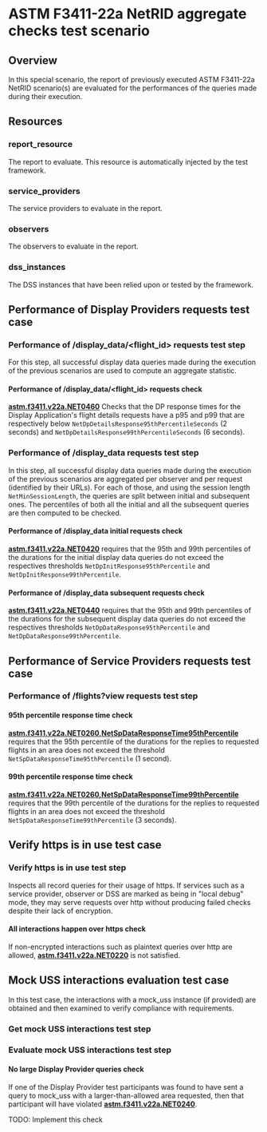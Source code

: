 # ASTM F3411-22a NetRID aggregate checks test scenario

## Overview
In this special scenario, the report of previously executed ASTM F3411-22a NetRID scenario(s) are evaluated for the
performances of the queries made during their execution.

## Resources

### report_resource
The report to evaluate. This resource is automatically injected by the test framework.

### service_providers
The service providers to evaluate in the report.

### observers
The observers to evaluate in the report.

### dss_instances
The DSS instances that have been relied upon or tested by the framework.

## Performance of Display Providers requests test case

### Performance of /display_data/<flight_id> requests test step

For this step, all successful display data queries made during the execution of the previous scenarios are used to compute an aggregate statistic.

#### Performance of /display_data/<flight_id> requests check

**[astm.f3411.v22a.NET0460](../../../../requirements/astm/f3411/v22a.md)** Checks that the DP response times for the
Display Application's flight details requests have a p95 and p99 that are respectively below
`NetDpDetailsResponse95thPercentileSeconds` (2 seconds) and `NetDpDetailsResponse99thPercentileSeconds` (6 seconds).

### Performance of /display_data requests test step
In this step, all successful display data queries made during the execution of the previous scenarios are aggregated per
observer and per request (identified by their URLs). For each of those, and using the session length
`NetMinSessionLength`, the queries are split between initial and subsequent ones.
The percentiles of both all the initial and all the subsequent queries are then computed to be checked.

#### Performance of /display_data initial requests check
**[astm.f3411.v22a.NET0420](../../../../requirements/astm/f3411/v22a.md)** requires that the 95th and 99th percentiles
of the durations for the initial display data queries do not exceed the respectives thresholds
`NetDpInitResponse95thPercentile` and `NetDpInitResponse99thPercentile`.

#### Performance of /display_data subsequent requests check
**[astm.f3411.v22a.NET0440](../../../../requirements/astm/f3411/v22a.md)** requires that the 95th and 99th percentiles
of the durations for the subsequent display data queries do not exceed the respectives thresholds
`NetDpDataResponse95thPercentile` and `NetDpDataResponse99thPercentile`.

## Performance of Service Providers requests test case

### Performance of /flights?view requests test step

#### 95th percentile response time check

**[astm.f3411.v22a.NET0260,NetSpDataResponseTime95thPercentile](../../../../requirements/astm/f3411/v22a.md)** requires that the 95th percentile
of the durations for the replies to requested flights in an area does not exceed the threshold
`NetSpDataResponseTime95thPercentile` (1 second).

#### 99th percentile response time check

**[astm.f3411.v22a.NET0260,NetSpDataResponseTime99thPercentile](../../../../requirements/astm/f3411/v22a.md)** requires that the 99th percentile
of the durations for the replies to requested flights in an area does not exceed the threshold
`NetSpDataResponseTime99thPercentile` (3 seconds).

## Verify https is in use test case

### Verify https is in use test step

Inspects all record queries for their usage of https. If services such as a service provider, observer or DSS are marked
as being in "local debug" mode, they may serve requests over http without producing failed checks despite their lack of encryption.

#### All interactions happen over https check

If non-encrypted interactions such as plaintext queries over http are allowed, **[astm.f3411.v22a.NET0220](../../../../requirements/astm/f3411/v22a.md)** is not satisfied.

## Mock USS interactions evaluation test case

In this test case, the interactions with a mock_uss instance (if provided) are obtained and then examined to verify
compliance with requirements.

### Get mock USS interactions test step

### Evaluate mock USS interactions test step

#### No large Display Provider queries check

If one of the Display Provider test participants was found to have sent a query to mock_uss with a larger-than-allowed
area requested, then that participant will have violated **[astm.f3411.v22a.NET0240](../../../../requirements/astm/f3411/v22a.md)**.

TODO: Implement this check
